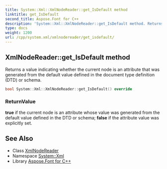 ```yaml
---
title: System::Xml::XmlNodeReader::get_IsDefault method
linktitle: get_IsDefault
second_title: Aspose.Font for C++
description: 'System::Xml::XmlNodeReader::get_IsDefault method. Returns a value indicating whether the current node is an attribute that was generated from the default value defined in the document type definition (DTD) or schema in C++.'
type: docs
weight: 1200
url: /cpp/system.xml/xmlnodereader/get_isdefault/
---
```

## XmlNodeReader::get_IsDefault method


Returns a value indicating whether the current node is an attribute that was generated from the default value defined in the document type definition (DTD) or schema.

```cpp
bool System::Xml::XmlNodeReader::get_IsDefault() override
```


### ReturnValue

**true** if the current node is an attribute whose value was generated from the default value defined in the DTD or schema; **false** if the attribute value was explicitly set.

## See Also

* Class [XmlNodeReader](../)
* Namespace [System::Xml](../../)
* Library [Aspose.Font for C++](../../../)
